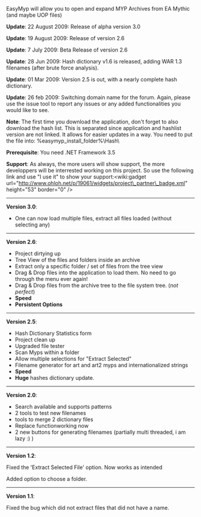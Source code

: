 EasyMyp will allow you to open and expand MYP Archives from EA Mythic (and maybe UOP files)

**Update**: 22 August  2009: Release of alpha version 3.0

**Update**: 19 August  2009: Release of version 2.6

**Update**: 7 July  2009: Beta Release of version 2.6

**Update**: 28 Jun 2009: Hash dictionary v1.6 is released, adding WAR 1.3 filenames (after brute force analysis).

**Update**: 01 Mar 2009: Version 2.5 is out, with a nearly complete hash dictionary.

**Update**: 26 feb 2009: Switching domain name for the forum. Again, please use the issue tool to report any issues or any added functionalities you would like to see.

**Note**: The first time you download the application, don't forget to also download the hash list. This is separated since application and hashlist version are not linked. It allows for easier updates in a way.
You need to put the file into: %easymyp\_install\_folder%\Hash\

**Prerequisite**: You need .NET Framework 3.5

**Support**: As always, the more users will show support, the more developpers will be interrested working on this project. So use the following link and use "I use it" to show your support:&lt;wiki:gadget url="http://www.ohloh.net/p/19061/widgets/project\_partner\_badge.xml" height="53"  border="0" /&gt;


---

**Version 3.0**:
  * One can now load multiple files, extract all files loaded (without selecting any)



---

**Version 2.6**:
  * Project dirtying up
  * Tree View of the files and folders inside an archive
  * Extract only a specific folder / set of files from the tree view
  * Drag & Drop files into the application to load them. No need to go through the menu ever again!
  * Drag & Drop files from the archive tree to the file system tree. (_not perfect_)
  * **Speed**
  * **Persistent Options**


---

**Version 2.5**:
  * Hash Dictionary Statistics form
  * Project clean up
  * Upgraded file tester
  * Scan Myps within a folder
  * Allow multiple selections for "Extract Selected"
  * Filename generator for art and art2 myps and internationalized strings
  * **Speed**
  * **Huge** hashes dictionary update.


---

**Version 2.0**:
  * Search available and supports patterns
  * 2 tools to test new filenames
  * tools to merge 2 dictionary files
  * Replace functionworking now
  * 2 new buttons for generating filenames (partially multi threaded, i am lazy :) )


---

**Version 1.2**:

Fixed the 'Extract Selected File' option. Now works as intended

Added option to choose a folder.

---

**Version 1.1**:

Fixed the bug which did not extract files that did not have a name.